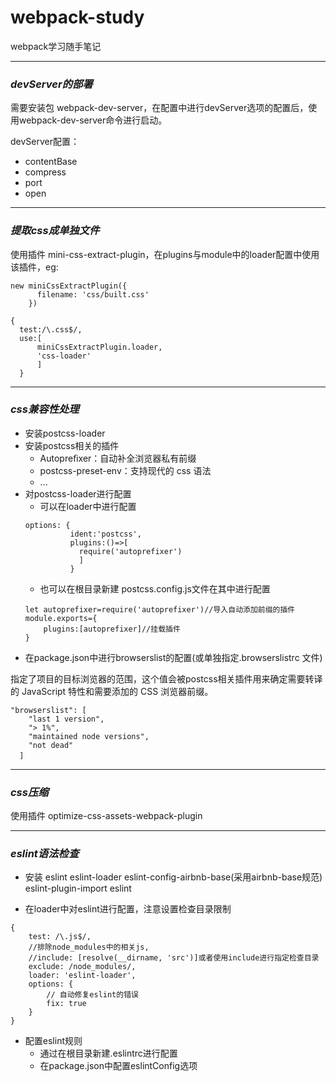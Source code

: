 # webpack-study
webpack学习随手笔记


----
### *devServer的部署*

需要安装包 webpack-dev-server，在配置中进行devServer选项的配置后，使用webpack-dev-server命令进行启动。

devServer配置：
* contentBase
* compress
* port 
* open 
----

### *提取css成单独文件*

使用插件 mini-css-extract-plugin，在plugins与module中的loader配置中使用该插件，eg:
````
new miniCssExtractPlugin({
      filename: 'css/built.css'
    })

{
  test:/\.css$/,
  use:[
      miniCssExtractPlugin.loader,
      'css-loader'
      ]
  }
````
---
### *css兼容性处理*
* 安装postcss-loader
* 安装postcss相关的插件
  * Autopreﬁxer：自动补全浏览器私有前缀
  * postcss-preset-env：支持现代的 css 语法
  * ...
* 对postcss-loader进行配置
  * 可以在loader中进行配置
  ````
  options: {
            ident:'postcss',
            plugins:()=>[
              require('autoprefixer')
              ]
            }
  ````
  * 也可以在根目录新建 postcss.config.js文件在其中进行配置
  ````
  let autoprefixer=require('autoprefixer')//导入自动添加前缀的插件
  module.exports={
      plugins:[autoprefixer]//挂载插件
  }

  ````
* 在package.json中进行browserslist的配置(或单独指定.browserslistrc 文件)

指定了项目的目标浏览器的范围，这个值会被postcss相关插件用来确定需要转译的 JavaScript 特性和需要添加的 CSS 浏览器前缀。
````
"browserslist": [
    "last 1 version",
    "> 1%",
    "maintained node versions",
    "not dead"
  ]　　
````

---
### *css压缩*
使用插件 optimize-css-assets-webpack-plugin

---
### *eslint语法检查*
* 安装 eslint eslint-loader eslint-config-airbnb-base(采用airbnb-base规范) 
 eslint-plugin-import eslint
 
* 在loader中对eslint进行配置，注意设置检查目录限制
````
{
    test: /\.js$/,
    //排除node_modules中的相关js,
    //include: [resolve(__dirname, 'src')]或者使用include进行指定检查目录
    exclude: /node_modules/,
    loader: 'eslint-loader',
    options: {
        // 自动修复eslint的错误
        fix: true
    } 
}
````
* 配置eslint规则  
  * 通过在根目录新建.eslintrc进行配置
  * 在package.json中配置eslintConfig选项




